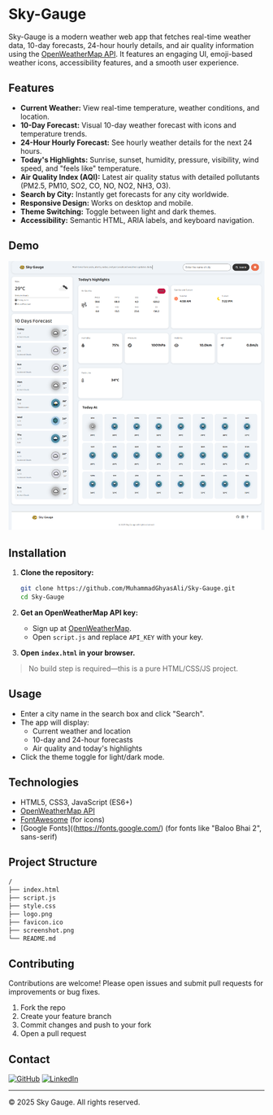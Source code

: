 # Sky-Gauge

Sky-Gauge is a modern weather web app that fetches real-time weather data, 10-day forecasts, 24-hour hourly details, and air quality information using the [OpenWeatherMap API](https://openweathermap.org/). It features an engaging UI, emoji-based weather icons, accessibility features, and a smooth user experience.

## Features

- **Current Weather:** View real-time temperature, weather conditions, and location.
- **10-Day Forecast:** Visual 10-day weather forecast with icons and temperature trends.
- **24-Hour Hourly Forecast:** See hourly weather details for the next 24 hours.
- **Today's Highlights:** Sunrise, sunset, humidity, pressure, visibility, wind speed, and "feels like" temperature.
- **Air Quality Index (AQI):** Latest air quality status with detailed pollutants (PM2.5, PM10, SO2, CO, NO, NO2, NH3, O3).
- **Search by City:** Instantly get forecasts for any city worldwide.
- **Responsive Design:** Works on desktop and mobile.
- **Theme Switching:** Toggle between light and dark themes.
- **Accessibility:** Semantic HTML, ARIA labels, and keyboard navigation.

## Demo

![Sky-Gauge Screenshot](screenshot.png)

## Installation

1. **Clone the repository:**
   ```bash
   git clone https://github.com/MuhammadGhyasAli/Sky-Gauge.git
   cd Sky-Gauge
   ```

2. **Get an OpenWeatherMap API key:**
   - Sign up at [OpenWeatherMap](https://openweathermap.org/appid).
   - Open `script.js` and replace `API_KEY` with your key.

3. **Open `index.html` in your browser.**

> No build step is required—this is a pure HTML/CSS/JS project.

## Usage

- Enter a city name in the search box and click "Search".
- The app will display:
  - Current weather and location
  - 10-day and 24-hour forecasts
  - Air quality and today's highlights
- Click the theme toggle for light/dark mode.

## Technologies

- HTML5, CSS3, JavaScript (ES6+)
- [OpenWeatherMap API](https://openweathermap.org/)
- [FontAwesome](https://fontawesome.com/) (for icons)
- [Google Fonts]((https://fonts.google.com/) (for fonts like "Baloo Bhai 2", sans-serif)

## Project Structure

```
/
├── index.html
├── script.js
├── style.css
├── logo.png
├── favicon.ico
├── screenshot.png
└── README.md
```

## Contributing

Contributions are welcome! Please open issues and submit pull requests for improvements or bug fixes.

1. Fork the repo
2. Create your feature branch
3. Commit changes and push to your fork
4. Open a pull request

## Contact

[![GitHub](https://img.shields.io/badge/GitHub-100000?style=for-the-badge&logo=github&logoColor=white)](https://github.com/MuhammadGhyasAli)
[![LinkedIn](https://img.shields.io/badge/LinkedIn-0077B5?style=for-the-badge&logo=linkedin&logoColor=white)](https://www.linkedin.com/in/syed-ghyas-ali/)

---

© 2025 Sky Gauge. All rights reserved.
